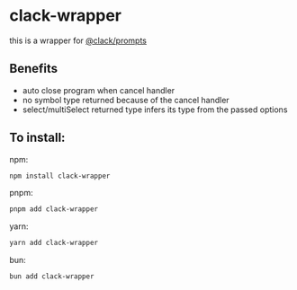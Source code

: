 # clack-wrapper

this is a wrapper for [@clack/prompts](https://github.com/natemoo-re/clack)

## Benefits

- auto close program when cancel handler
- no symbol type returned because of the cancel handler
- select/multiSelect returned type infers its type from the passed options

## To install:

npm:

```bash
npm install clack-wrapper
```

pnpm:

```bash
pnpm add clack-wrapper
```

yarn:

```bash
yarn add clack-wrapper
```

bun:

```bash
bun add clack-wrapper
```
